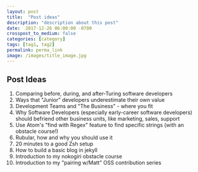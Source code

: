 ```yaml
---
layout: post
title:  "Post ideas"
description: "description about this post"
date:  2017-12-26 06:00:00 -0700
crosspost_to_medium: false
categories: [category]
tags: [tag1, tag2]
permalink: perma_link
image: /images/title_image.jpg
---
```


## Post Ideas

1. Comparing before, during, and after-Turing software developers
1. Ways that "Junior" developers underestimate their own value
1. Development Teams and "The Business" - where you fit
1. Why Software Developers (especially early-career software developers) should befriend other business units, like marketing, sales, support
1. Use Atom's "find with Regex" feature to find specific strings (with an obstacle course!) 
1. Rubular, how and why you should use it
1. 20 minutes to a good Zsh setup
1. How to build a basic blog in jekyll
1. Introduction to my nokogiri obstacle course
1. Introduction to my "pairing w/Matt" OSS contribution series


